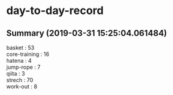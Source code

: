 # day-to-day-record  
## Summary  (2019-03-31 15:25:04.061484)  
basket : 53  
core-training : 16  
hatena : 4  
jump-rope : 7  
qiita : 3  
strech : 70  
work-out : 8  
